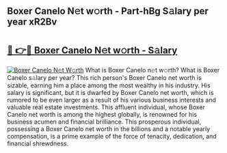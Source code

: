 ## Boxer Canelo N𝚎t w𝚘rth - Part-hBg S𝚊lary per year xR2Bv

# <h2><a href="http://gc2tzr5.nevu.top/?p=Boxer+Canelo">🔗 👉🔴 Boxer Canelo N𝚎t w𝚘rth - S𝚊lary</a></h2>

[![Boxer Canelo N𝚎t W𝚘rth](https://i.imgur.com/Oavwk0R.jpeg)](http://gc2tzr5.nevu.top/?p=Boxer+Canelo)
What is Boxer Canelo n𝚎t w𝚘rth? What is Boxer Canelo s𝚊lary per year?
This rich person's Boxer Canelo net worth is sizable, earning him a place among the most wealthy in his industry. His salary is significant, but it is dwarfed by Boxer Canelo net worth, which is rumored to be even larger as a result of his various business interests and valuable real estate investments. This affluent individual, whose Boxer Canelo net worth is among the highest globally, is renowned for his business acumen and financial brilliance. This prosperous individual, possessing a Boxer Canelo net worth in the billions and a notable yearly compensation, is a prime example of the force of tenacity, dedication, and financial shrewdness.
